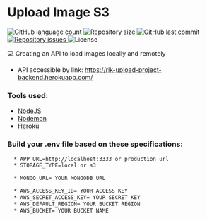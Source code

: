 # Upload Image S3
<p align="left">
  <img alt="GitHub language count" src="https://img.shields.io/github/languages/count/Relirk/upload-project-backend">

  <img alt="Repository size" src="https://img.shields.io/github/repo-size/Relirk/upload-project-backend">
  
  <a href="https://github.com/Relirk/upload-project-backend/commits/master">
    <img alt="GitHub last commit" src="https://img.shields.io/github/last-commit/Relirk/upload-project-backend">
  </a>

  <a href="https://github.com/Relirk/upload-project-backend/issues">
    <img alt="Repository issues" src="https://img.shields.io/github/issues/Relirk/upload-project-backend">
  </a>

  <img alt="License" src="https://img.shields.io/badge/license-MIT-brightgreen">
</p>

:computer: Creating an API to load images locally and remotely
* API accessible by link: https://rlk-upload-project-backend.herokuapp.com/

### Tools used:
- [NodeJS](https://nodejs.org/en/)
- [Nodemon](https://nodemon.io/)
- [Heroku](https://id.heroku.com/login)

### Build your .env file based on these specifications: 
```sh 
  * APP_URL=http://localhost:3333 or production url
  * STORAGE_TYPE=local or s3

  * MONGO_URL= YOUR MONGODB URL

  * AWS_ACCESS_KEY_ID= YOUR ACCESS KEY
  * AWS_SECRET_ACCESS_KEY= YOUR SECRET KEY
  * AWS_DEFAULT_REGION= YOUR BUCKET REGION
  * AWS_BUCKET= YOUR BUCKET NAME
```



